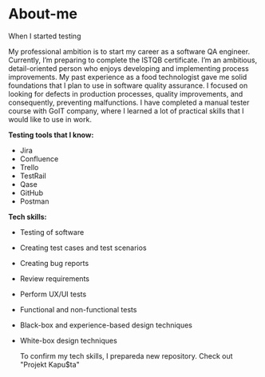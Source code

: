 # About-me
When I started testing

My professional ambition is to start my career as a software QA engineer. Currently, I’m preparing to complete the ISTQB certificate. 
I’m an ambitious, detail-oriented person who enjoys developing and implementing process improvements. 
My past experience as a food technologist gave me solid foundations that I plan to use in software quality assurance. I focused on looking for defects in production processes, quality improvements, and consequently, preventing malfunctions. 
I have completed a manual tester course with GoIT company, where I learned a lot of practical skills that I would like to use in work.

**Testing tools that I know:**
* Jira
* Confluence
* Trello
* TestRail
* Qase
* GitHub
* Postman

**Tech skills:**
* Testing of software
* Creating test cases and test scenarios
* Creating bug reports
* Review requirements
* Perform UX/UI tests
* Functional and non-functional tests
* Black-box and experience-based design techniques
* White-box design techniques

  To confirm my tech skills, I prepareda  new repository. Check out "Projekt Kapu$ta"
